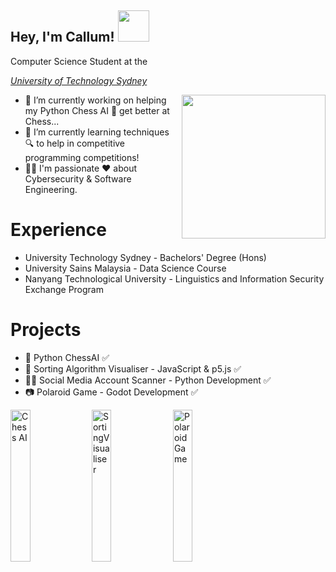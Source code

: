<h2> Hey, I'm Callum! <img src="https://i.giphy.com/media/v1.Y2lkPTc5MGI3NjExenBjcDZqZXgzaHQyenBoYnZkMTV4cTN3MnFqcjRjbTF6enhmNmhldSZlcD12MV9pbnRlcm5hbF9naWZfYnlfaWQmY3Q9cw/mGcNjsfWAjY5AEZNw6/giphy.gif" width="50"></h2>
Computer Science Student at the <p><em><a href="https://www.uts.edu.au/">University of Technology Sydney</a></em></p>
<img align='right' src="https://i.giphy.com/media/v1.Y2lkPTc5MGI3NjExNnJ3YW16MXVweWI3Mmpqajlpb2R2am03czRvZTRhMDk1dGJlcmswZiZlcD12MV9pbnRlcm5hbF9naWZfYnlfaWQmY3Q9Zw/o0vwzuFwCGAFO/giphy.gif" width="230">

- 🔭 I’m currently working on helping my Python Chess AI 🐍 get better at Chess...
- 🌱 I’m currently learning techniques 🔍 to help in competitive programming competitions! 
- 👨‍💻 I'm passionate ❤ about Cybersecurity & Software Engineering.

# Experience
- University Technology Sydney - Bachelors' Degree (Hons)
- University Sains Malaysia - Data Science Course
- Nanyang Technological University - Linguistics and Information Security Exchange Program

# Projects
- 🐍 Python ChessAI ✅ 
- 🧬 Sorting Algorithm Visualiser - JavaScript & p5.js ✅
- 🐱‍💻 Social Media Account Scanner - Python Development ✅
- 📷 Polaroid Game - Godot Development ✅

<img src="https://github.com/user-attachments/assets/bad91b9b-9ea2-43b8-8b0b-e1131f639554" alt="Chess AI" width="25%" />
<img src="https://github.com/user-attachments/assets/c530cb40-3b61-4fd6-bf3b-033982428f79" alt="SortingVisualiser" width="25%" />
<img src="https://github.com/user-attachments/assets/68fe7fdf-82ef-41dc-882c-95581f9878b2" alt="Polaroid Game" width="25%" />



